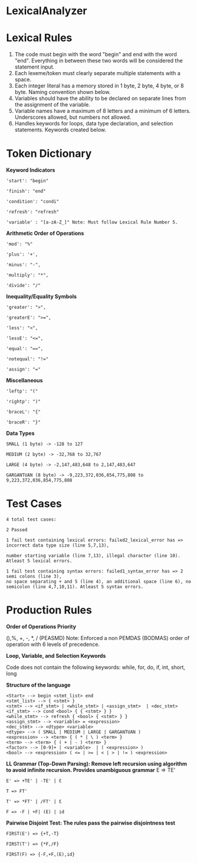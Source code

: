# LexicalAnalyzer

# Lexical Rules

1) The code must begin with the word "begin" and end with the word "end". Everything in between these two words will be considered the statement input.
2) Each lexeme/token must clearly separate multiple statements with a space.
3) Each integer literal has a memory stored in 1 byte, 2 byte, 4 byte, or 8 byte. Naming convention shown below.
4) Variables should have the ability to be declared on separate lines from the assignment of the variable.
5) Variable names have a maximum of 8 letters and a minimum of 6 letters. Underscores allowed, but numbers not allowed.
6) Handles keywords for loops, data type declaration, and selection statements. Keywords created below.


# Token Dictionary

**Keyword Indicators**

    'start': "begin"

    'finish': "end"

    'condition': "condi"

    'refresh': "refresh"
    
    'variable' : "[a-zA-Z_]" Note: Must follow Lexical Rule Number 5.

**Arithmetic Order of Operations**

    'mod': "%"
    
    'plus': '+',

    'minus': "-",

    'multiply': "*",

    'divide': "/"

**Inequality/Equality Symbols**

    'greater': ">",

    'greaterE': ">=",

    'less': "<",

    'lessE': "<=",

    'equal': "==",

    'notequal': "!="

    'assign': "="

**Miscellaneous**

    'leftp': "("

    'rightp': ")"

    'braceL': "{"

    'braceR': "}"


**Data Types**

    SMALL (1 byte) -> -128 to 127

    MEDIUM (2 byte) -> -32,768 to 32,767

    LARGE (4 byte) -> -2,147,483,648 to 2,147,483,647

    GARGANTUAN (8 byte) -> -9,223,372,036,854,775,808 to 9,223,372,036,854,775,808

# Test Cases

    4 total test cases:

    2 Passed

    1 fail test containing lexical errors: failed2_lexical_error has => incorrect data type size (line 5,7,13), 
    
    number starting variable (line 7,13), illegal character (line 10). Atleast 5 lexical errors.

    1 fail test containing syntax errors: failed1_syntax_error has => 2 semi colons (line 3), 
    no space separating + and 5 (line 4), an additional space (line 6), no semicolon (line 4,7,10,11). Atleast 5 syntax errors.
    

# Production Rules

**Order of Operations Priority**

(),%, +, -, *, / (PEASMD) Note: Enforced a non PEMDAS (BODMAS) order of operation with 6 levels of precedence.

**Loop, Variable, and Selection Keywords**

Code does not contain the following keywords: while, for, do, if, int, short, long

**Structure of the language**

    <Start> --> begin <stmt_list> end    
    <stmt_list> --> { <stmt> }    
    <stmt> --> <if_stmt> | <while_stmt> | <assign_stmt>  | <dec_stmt>   
    <if_stmt> --> cond <bool> { { <stmt> } } 
    <while_stmt> --> refresh { <bool> { <stmt> } } 
    <assign_stmt> --> <variable> = <expression> 
    <dec_stmt> --> <dtype> <variable>
    <dtype> --> ( SMALL | MEDIUM | LARGE | GARGANTUAN )      
    <expression> --> <term> { ( * | \ ) <term> }    
    <term> --> <term> { ( + | - ) <term> }    
    <factor> --> [0-9]+ | <variable>  | ( <expression> )   
    <bool> --> <expression> ( <= | >= | < | > | != ) <expression>
    
**LL Grammar (Top-Down Parsing): Remove left recursion using algorithm to avoid infinite recursion. Provides unambiguous grammar**
    E => TE'
    
    E' => +TE' | -TE' | Ɛ
    
    T => FT'
    
    T' => *FT' | /FT' | Ɛ
    
    F => -F | +F| (E) | id
    
**Pairwise Disjoint Test: The rules pass the pairwise disjointness test**

    FIRST(E') => {+T,-T}
    
    FIRST(T') => {*F,/F}
    
    FIRST(F) => {-F,+F,(E),id}


   


